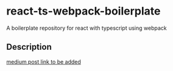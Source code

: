 # react-ts-webpack-boilerplate
A boilerplate repository for react with typescript using webpack

## Description
[medium post link to be added](https://medium.com/@bharat.tiwari)
